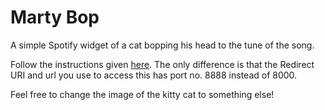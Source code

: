 # Marty Bop
A simple Spotify widget of a cat bopping his head to the tune of the song.

Follow the instructions given [here](https://github.com/p4nash/spotify-now-playing/blob/master/README.md).
The only difference is that the Redirect URI and url you use to access this has port no. 8888 instead of 8000.

Feel free to change the image of the kitty cat to something else!
